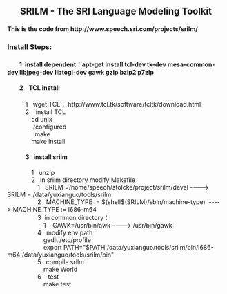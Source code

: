 <h2 align='center'>  SRILM - The SRI Language Modeling Toolkit </h2>
<h4> This is the code from http://www.speech.sri.com/projects/srilm/ </h4>

<h3> Install Steps: </h3>
<h4> &emsp;&emsp;1  install dependent：apt-get install tcl-dev tk-dev mesa-common-dev libjpeg-dev libtogl-dev gawk gzip bzip2 p7zip  </h4> 
<h4> &emsp;&emsp;2    TCL install  </h4> 
&emsp;&emsp;&emsp;1   wget TCL： http://www.tcl.tk/software/tcltk/download.html </br>
&emsp;&emsp;&emsp;2    install TCL </br>
&emsp;&emsp;&emsp;&emsp;cd unix </br>
&emsp;&emsp;&emsp;&emsp;./configured </br>  
&emsp;&emsp;&emsp;&emsp;make </br>
&emsp;&emsp;&emsp;&emsp;make install </br>
<h4> &emsp;&emsp;&emsp;3   install srilm </h4>
&emsp;&emsp;&emsp;&emsp;1   unzip </br>
&emsp;&emsp;&emsp;&emsp;2   in srilm directory modify  Makefile </br>
&emsp;&emsp;&emsp;&emsp;&emsp;1   SRILM =/home/speech/stolcke/project/srilm/devel ---->   SRILM = /data/yuxianguo/tools/srilm<your srilm path>   </br>
&emsp;&emsp;&emsp;&emsp;&emsp;2   MACHINE_TYPE := $(shell$(SRILM)/sbin/machine-type)  ---->  MACHINE_TYPE := i686-m64    </br>
&emsp;&emsp;&emsp;&emsp;&emsp;3  in common directory：</br>
&emsp;&emsp;&emsp;&emsp;&emsp;&emsp;1    GAWK=/usr/bin/awk ----> /usr/bin/gawk </br>
&emsp;&emsp;&emsp;&emsp;&emsp;4   modify env path  </br>
&emsp;&emsp;&emsp;&emsp;&emsp;&emsp;gedit /etc/profile </br>
&emsp;&emsp;&emsp;&emsp;&emsp;&emsp;export PATH="$PATH:/data/yuxianguo/tools/srilm/bin/i686-m64:/data/yuxianguo/tools/srilm/bin"   </br>
&emsp;&emsp;&emsp;&emsp;&emsp;5   compile srilm </br>
&emsp;&emsp;&emsp;&emsp;&emsp;&emsp;make World   </br>
&emsp;&emsp;&emsp;&emsp;&emsp;6    test </br>
&emsp;&emsp;&emsp;&emsp;&emsp;&emsp;make test  </br>



